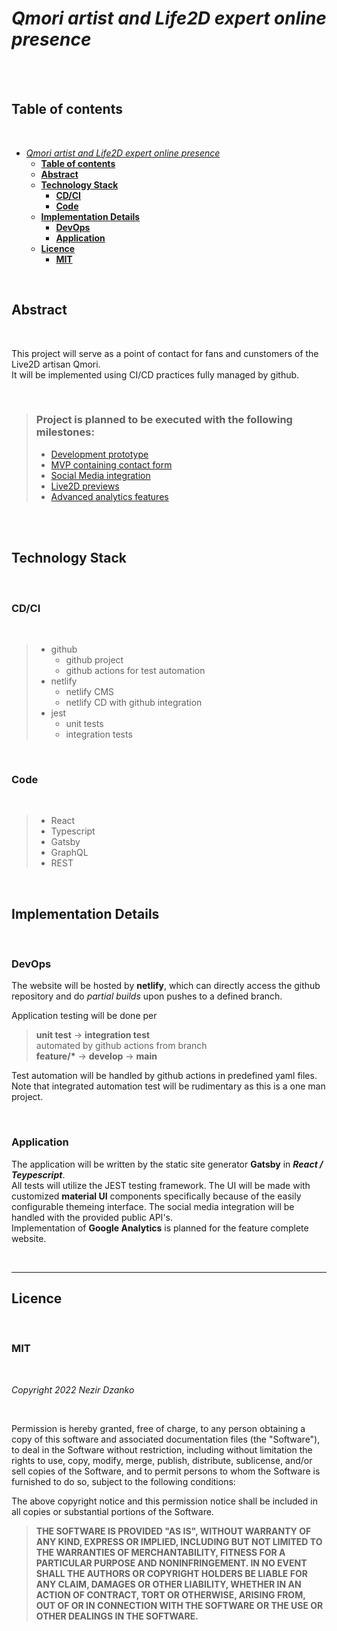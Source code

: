 # _Qmori artist and Life2D expert online presence_

<br>
<br>

## **Table of contents**

<br>

- [_Qmori artist and Life2D expert online presence_](#qmori-artist-and-life2d-expert-online-presence)
  - [**Table of contents**](#table-of-contents)
  - [**Abstract**](#abstract)
  - [**Technology Stack**](#technology-stack)
    - [**CD/CI**](#cdci)
    - [**Code**](#code)
  - [**Implementation Details**](#implementation-details)
    - [**DevOps**](#devops)
    - [**Application**](#application)
  - [**Licence**](#licence)
    - [**MIT**](#mit)

<br>

## **Abstract**

<br>

This project will serve as a point of contact for fans and cunstomers of the Live2D artisan Qmori.  
It will be implemented using CI/CD practices fully managed by github.

<br>

> ### Project is planned to be executed with the following milestones:
>
> - [Development prototype](https://github.com/nezirdz/qmori/milestone/1)
> - [MVP containing contact form](https://github.com/nezirdz/qmori/milestone/2)
> - [Social Media integration](https://github.com/nezirdz/qmori/milestone/3)
> - [Live2D previews](https://github.com/nezirdz/qmori/milestone/4)
> - [Advanced analytics features](https://github.com/nezirdz/qmori/milestone/5)

<br>

<br>

## **Technology Stack**

<br>

### **CD/CI**

<br>

> - github
>   - github project
>   - github actions for test automation
> - netlify
>   - netlify CMS
>   - netlify CD with github integration
> - jest
>   - unit tests
>   - integration tests

<br>

### **Code**

<br>

> - React
> - Typescript
> - Gatsby
> - GraphQL
> - REST

<br>

## **Implementation Details**

<br>

### **DevOps**

The website will be hosted by **netlify**, which can directly access the github repository and do _partial builds_ upon pushes to a defined branch.

Application testing will be done per

> **unit test** -> **integration test**  
> automated by github actions from branch  
> **feature/\*** -> **develop** -> **main**

Test automation will be handled by github actions in predefined yaml files.
Note that integrated automation test will be rudimentary as this is a one man project.

<br>

### **Application**

The application will be written by the static site generator **Gatsby** in **_React / Teypescript_**.  
All tests will utilize the JEST testing framework.
The UI will be made with customized **material UI** components specifically because of the easily configurable themeing interface.
The social media integration will be handled with the provided public API's.  
Implementation of **Google Analytics** is planned for the feature complete website.

<br>

---

## **Licence**

<br>

### **MIT**

<br>

_Copyright 2022 Nezir Dzanko_

<br>

Permission is hereby granted, free of charge, to any person obtaining a copy of this software and associated documentation files (the "Software"), to deal in the Software without restriction, including without limitation the rights to use, copy, modify, merge, publish, distribute, sublicense, and/or sell copies of the Software, and to permit persons to whom the Software is furnished to do so, subject to the following conditions:

The above copyright notice and this permission notice shall be included in all copies or substantial portions of the Software.

> **THE SOFTWARE IS PROVIDED "AS IS", WITHOUT WARRANTY OF ANY KIND, EXPRESS OR IMPLIED, INCLUDING BUT NOT LIMITED TO THE WARRANTIES OF MERCHANTABILITY, FITNESS FOR A PARTICULAR PURPOSE AND NONINFRINGEMENT. IN NO EVENT SHALL THE AUTHORS OR COPYRIGHT HOLDERS BE LIABLE FOR ANY CLAIM, DAMAGES OR OTHER LIABILITY, WHETHER IN AN ACTION OF CONTRACT, TORT OR OTHERWISE, ARISING FROM, OUT OF OR IN CONNECTION WITH THE SOFTWARE OR THE USE OR OTHER DEALINGS IN THE SOFTWARE.**
